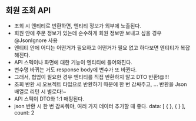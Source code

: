 ## 회원 조회 API
- 조회 시 엔티티로 반환하면, 엔티티 정보가 외부에 노출된다.
- 회원 안에 주문 정보가 있는데 순수하게 회원 정보만 보내고 싶을 경우 @JsonIgnore 사용
- 엔티티 안에 어디는 어떤거가 필요하고 어떤거가 필요 없고 하다보면 엔티티가 복잡해진다. 
- API 스펙이나 화면에 대한 기능이 엔티티에 들어와진다.
- 변수명 바뀌는 거도 response body에 변수가 또 바뀐다.
- 그래서, 협업이 필요한 경우 엔티티를 직접 반환하지 말고 DTO 반환!@!!!
- 조회 반환 시 오브젝트 타입으로 반환하기 때문에 한 번 감싸주고, ... 반환을 Json 배열로 리턴 시 별로다!~
- API 스펙이 DTO와 1:1 매핑된다.
- json 반환 시 한 번 감싸줘야, 여러 가지 데이터 추가할 때 좋다. data: [ { }, { } ], count: 2
